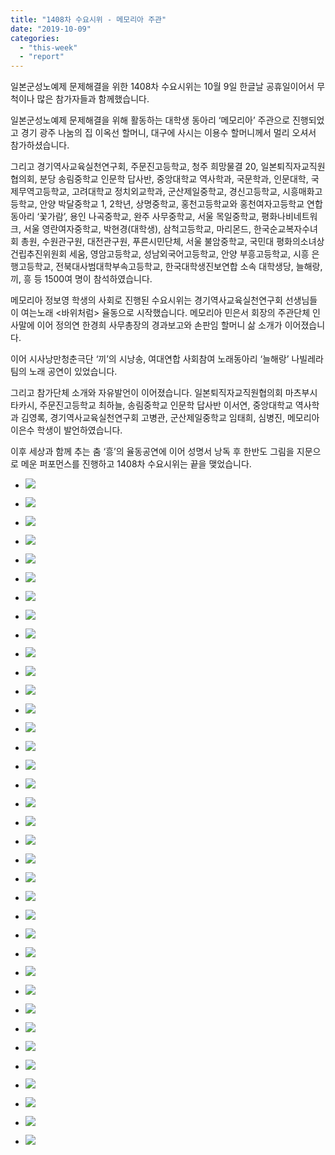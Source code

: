 ```yaml
---
title: "1408차 수요시위 - 메모리아 주관"
date: "2019-10-09"
categories: 
  - "this-week"
  - "report"
---
```


일본군성노예제 문제해결을 위한 1408차 수요시위는 10월 9일 한글날 공휴일이어서 무척이나 많은 참가자들과 함께했습니다.

일본군성노예제 문제해결을 위해 활동하는 대학생 동아리 ‘메모리아’ 주관으로 진행되었고 경기 광주 나눔의 집 이옥선 할머니, 대구에 사시는 이용수 할머니께서 멀리 오셔서 참가하셨습니다.

그리고 경기역사교육실천연구회, 주문진고등학교, 청주 희망물결 20, 일본퇴직자교직원협의회, 분당 송림중학교 인문학 답사반, 중앙대학교 역사학과, 국문학과, 인문대학, 국제무역고등학교, 고려대학교 정치외교학과, 군산제일중학교, 경신고등학교, 시흥매화고등학교, 안양 박달중학교 1, 2학년, 상명중학교, 홍천고등학교와 홍천여자고등학교 연합동아리 ‘꽃가람’, 용인 나곡중학교, 완주 사무중학교, 서울 목일중학교, 평화나비네트워크, 서울 영란여자중학교, 박현경(대학생), 삼척고등학교, 마리몬드, 한국순교복자수녀회 총원, 수원관구원, 대전관구원, 푸른시민단체, 서울 불암중학교, 국민대 평화의소녀상건립추진위원회 세움, 영암고등학교, 성남외국어고등학교, 안양 부흥고등학교, 시흥 은행고등학교, 전북대사범대학부속고등학교, 한국대학생진보연합 소속 대학생당, 늘해랑, 끼, 흥 등 1500여 명이 참석하였습니다.

메모리아 정보영 학생의 사회로 진행된 수요시위는 경기역사교육실천연구회 선생님들이 여는노래 <바위처럼> 율동으로 시작했습니다. 메모리아 민은서 회장의 주관단체 인사말에 이어 정의연 한경희 사무총장의 경과보고와 손판임 할머니 삶 소개가 이어졌습니다.

이어 시사낭만청춘극단 ‘끼’의 시낭송, 여대연합 사회참여 노래동아리 ‘늘해랑’ 나빌레라 팀의 노래 공연이 있었습니다.

그리고 참가단체 소개와 자유발언이 이어졌습니다. 일본퇴직자교직원협의회 마츠부시 타카시, 주문진고등학교 최하늘, 송림중학교 인문학 답사반 이서연, 중앙대학교 역사학과 김영록, 경기역사교육실천연구회 고병관, 군산제일중학교 임태희, 심병진, 메모리아 이은수 학생이 발언하였습니다.

이후 세상과 함께 추는 춤 ‘흥’의 율동공연에 이어 성명서 낭독 후 한반도 그림을 지문으로 메운 퍼포먼스를 진행하고 1408차 수요시위는 끝을 맺었습니다.

- ![](https://womenandwar.net/kr/wp-content/uploads/2019/10/크기변환IMGP0919.jpg)
    
- ![](https://womenandwar.net/kr/wp-content/uploads/2019/10/크기변환IMGP0922.jpg)
    
- ![](https://womenandwar.net/kr/wp-content/uploads/2019/10/크기변환IMGP0929.jpg)
    
- ![](https://womenandwar.net/kr/wp-content/uploads/2019/10/크기변환IMGP0932.jpg)
    
- ![](https://womenandwar.net/kr/wp-content/uploads/2019/10/크기변환IMGP0941.jpg)
    
- ![](https://womenandwar.net/kr/wp-content/uploads/2019/10/크기변환IMGP0949.jpg)
    
- ![](https://womenandwar.net/kr/wp-content/uploads/2019/10/크기변환IMGP0952.jpg)
    
- ![](https://womenandwar.net/kr/wp-content/uploads/2019/10/크기변환IMGP0955.jpg)
    
- ![](https://womenandwar.net/kr/wp-content/uploads/2019/10/크기변환IMGP0957.jpg)
    
- ![](https://womenandwar.net/kr/wp-content/uploads/2019/10/크기변환IMGP0959.jpg)
    
- ![](https://womenandwar.net/kr/wp-content/uploads/2019/10/크기변환IMGP0964.jpg)
    
- ![](https://womenandwar.net/kr/wp-content/uploads/2019/10/크기변환IMGP0972.jpg)
    
- ![](https://womenandwar.net/kr/wp-content/uploads/2019/10/크기변환IMGP0978.jpg)
    
- ![](https://womenandwar.net/kr/wp-content/uploads/2019/10/크기변환IMGP0983.jpg)
    
- ![](https://womenandwar.net/kr/wp-content/uploads/2019/10/크기변환IMGP1000.jpg)
    
- ![](https://womenandwar.net/kr/wp-content/uploads/2019/10/크기변환IMGP1003.jpg)
    
- ![](https://womenandwar.net/kr/wp-content/uploads/2019/10/크기변환IMGP1013.jpg)
    
- ![](https://womenandwar.net/kr/wp-content/uploads/2019/10/크기변환IMGP1020.jpg)
    
- ![](https://womenandwar.net/kr/wp-content/uploads/2019/10/크기변환IMGP1028.jpg)
    
- ![](https://womenandwar.net/kr/wp-content/uploads/2019/10/크기변환IMGP1033.jpg)
    
- ![](https://womenandwar.net/kr/wp-content/uploads/2019/10/크기변환IMGP1036.jpg)
    
- ![](https://womenandwar.net/kr/wp-content/uploads/2019/10/크기변환IMGP1037.jpg)
    
- ![](https://womenandwar.net/kr/wp-content/uploads/2019/10/크기변환IMGP1043.jpg)
    
- ![](https://womenandwar.net/kr/wp-content/uploads/2019/10/크기변환IMGP1051.jpg)
    
- ![](https://womenandwar.net/kr/wp-content/uploads/2019/10/크기변환IMGP1053.jpg)
    
- ![](https://womenandwar.net/kr/wp-content/uploads/2019/10/크기변환IMGP1056.jpg)
    
- ![](https://womenandwar.net/kr/wp-content/uploads/2019/10/크기변환IMGP1063.jpg)
    
- ![](https://womenandwar.net/kr/wp-content/uploads/2019/10/크기변환IMGP1080.jpg)
    
- ![](https://womenandwar.net/kr/wp-content/uploads/2019/10/크기변환IMGP1082.jpg)
    
- ![](https://womenandwar.net/kr/wp-content/uploads/2019/10/크기변환S28BW-419100915090_0002.jpg)
    
- ![](https://womenandwar.net/kr/wp-content/uploads/2019/10/크기변환S28BW-419100915090_0003.jpg)
    
- ![](https://womenandwar.net/kr/wp-content/uploads/2019/10/S28BW-419100915090_0001-724x1024.jpg)
    
- ![](https://womenandwar.net/kr/wp-content/uploads/2019/10/크기변환할머니-삶_손판임-01-1.jpg)
    
- ![](https://womenandwar.net/kr/wp-content/uploads/2019/10/크기변환할머니-삶_손판임-02-1.jpg)
    
- ![](https://womenandwar.net/kr/wp-content/uploads/2019/10/크기변환할머니-삶_손판임-03-1.jpg)
    
- ![](https://womenandwar.net/kr/wp-content/uploads/2019/10/크기변환할머니-삶_손판임-04-1.jpg)
